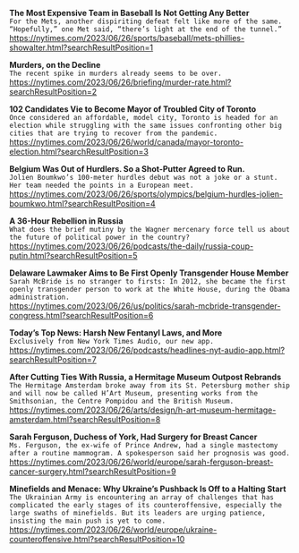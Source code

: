 **The Most Expensive Team in Baseball Is Not Getting Any Better**\
`For the Mets, another dispiriting defeat felt like more of the same. “Hopefully,” one Met said, “there’s light at the end of the tunnel.”`\
https://nytimes.com/2023/06/26/sports/baseball/mets-phillies-showalter.html?searchResultPosition=1

**Murders, on the Decline**\
`The recent spike in murders already seems to be over.`\
https://nytimes.com/2023/06/26/briefing/murder-rate.html?searchResultPosition=2

**102 Candidates Vie to Become Mayor of Troubled City of Toronto**\
`Once considered an affordable, model city, Toronto is headed for an election while struggling with the same issues confronting other big cities that are trying to recover from the pandemic.`\
https://nytimes.com/2023/06/26/world/canada/mayor-toronto-election.html?searchResultPosition=3

**Belgium Was Out of Hurdlers. So a Shot-Putter Agreed to Run.**\
`Jolien Boumkwo’s 100-meter hurdles debut was not a joke or a stunt. Her team needed the points in a European meet.`\
https://nytimes.com/2023/06/26/sports/olympics/belgium-hurdles-jolien-boumkwo.html?searchResultPosition=4

**A 36-Hour Rebellion in Russia**\
`What does the brief mutiny by the Wagner mercenary force tell us about the future of political power in the country?`\
https://nytimes.com/2023/06/26/podcasts/the-daily/russia-coup-putin.html?searchResultPosition=5

**Delaware Lawmaker Aims to Be First Openly Transgender House Member**\
`Sarah McBride is no stranger to firsts: In 2012, she became the first openly transgender person to work at the White House, during the Obama administration.`\
https://nytimes.com/2023/06/26/us/politics/sarah-mcbride-transgender-congress.html?searchResultPosition=6

**Today’s Top News: Harsh New Fentanyl Laws, and More**\
`Exclusively from New York Times Audio, our new app.`\
https://nytimes.com/2023/06/26/podcasts/headlines-nyt-audio-app.html?searchResultPosition=7

**After Cutting Ties With Russia, a Hermitage Museum Outpost Rebrands**\
`The Hermitage Amsterdam broke away from its St. Petersburg mother ship and will now be called H’Art Museum, presenting works from the Smithsonian, the Centre Pompidou and the British Museum.`\
https://nytimes.com/2023/06/26/arts/design/h-art-museum-hermitage-amsterdam.html?searchResultPosition=8

**Sarah Ferguson, Duchess of York, Had Surgery for Breast Cancer**\
`Ms. Ferguson, the ex-wife of Prince Andrew, had a single mastectomy after a routine mammogram. A spokesperson said her prognosis was good.`\
https://nytimes.com/2023/06/26/world/europe/sarah-ferguson-breast-cancer-surgery.html?searchResultPosition=9

**Minefields and Menace: Why Ukraine’s Pushback Is Off to a Halting Start**\
`The Ukrainian Army is encountering an array of challenges that has complicated the early stages of its counteroffensive, especially the large swaths of minefields. But its leaders are urging patience, insisting the main push is yet to come.`\
https://nytimes.com/2023/06/26/world/europe/ukraine-counteroffensive.html?searchResultPosition=10

